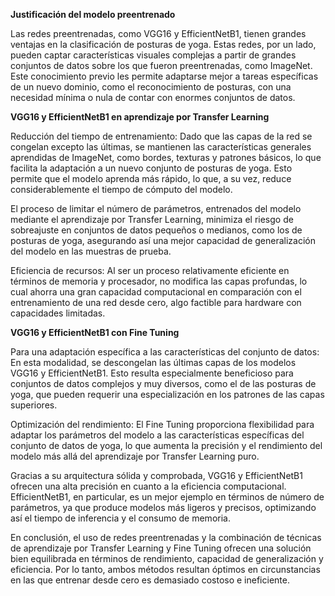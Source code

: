 **Justificación del modelo preentrenado**

Las redes preentrenadas, como VGG16 y EfficientNetB1, tienen grandes ventajas en la clasificación de posturas de yoga. Estas redes, por un lado, pueden captar características visuales complejas a partir de grandes conjuntos de datos sobre los que fueron preentrenadas, como ImageNet. Este conocimiento previo les permite adaptarse mejor a tareas específicas de un nuevo dominio, como el reconocimiento de posturas, con una necesidad mínima o nula de contar con enormes conjuntos de datos.

**VGG16 y EfficientNetB1 en aprendizaje por Transfer Learning**

Reducción del tiempo de entrenamiento: Dado que las capas de la red se congelan excepto las últimas, se mantienen las características generales aprendidas de ImageNet, como bordes, texturas y patrones básicos, lo que facilita la adaptación a un nuevo conjunto de posturas de yoga. Esto permite que el modelo aprenda más rápido, lo que, a su vez, reduce considerablemente el tiempo de cómputo del modelo.

El proceso de limitar el número de parámetros, entrenados del modelo mediante el aprendizaje por Transfer Learning, minimiza el riesgo de sobreajuste en conjuntos de datos pequeños o medianos, como los de posturas de yoga, asegurando así una mejor capacidad de generalización del modelo en las muestras de prueba.

Eficiencia de recursos: Al ser un proceso relativamente eficiente en términos de memoria y procesador, no modifica las capas profundas, lo cual ahorra una gran capacidad computacional en comparación con el entrenamiento de una red desde cero, algo factible para hardware con capacidades limitadas.

**VGG16 y EfficientNetB1 con Fine Tuning** 

Para una adaptación específica a las características del conjunto de datos: En esta modalidad, se descongelan las últimas capas de los modelos VGG16 y EfficientNetB1. Esto resulta especialmente beneficioso para conjuntos de datos complejos y muy diversos, como el de las posturas de yoga, que pueden requerir una especialización en los patrones de las capas superiores.

Optimización del rendimiento: El Fine Tuning proporciona flexibilidad para adaptar los parámetros del modelo a las características específicas del conjunto de datos de yoga, lo que aumenta la precisión y el rendimiento del modelo más allá del aprendizaje por Transfer Learning puro.

Gracias a su arquitectura sólida y comprobada, VGG16 y EfficientNetB1 ofrecen una alta precisión en cuanto a la eficiencia computacional. EfficientNetB1, en particular, es un mejor ejemplo en términos de número de parámetros, ya que produce modelos más ligeros y precisos, optimizando así el tiempo de inferencia y el consumo de memoria.

En conclusión, el uso de redes preentrenadas y la combinación de técnicas de aprendizaje por Transfer Learning y Fine Tuning ofrecen una solución bien equilibrada en términos de rendimiento, capacidad de generalización y eficiencia. Por lo tanto, ambos métodos resultan óptimos en circunstancias en las que entrenar desde cero es demasiado costoso e ineficiente.